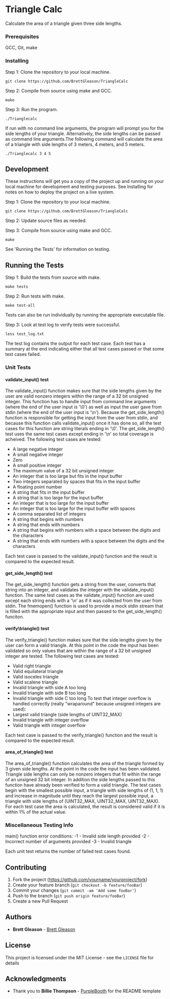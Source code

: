 # Triangle Calc

Calculate the area of a triangle given three side lengths.

### Prerequisites

GCC, Git, make

### Installing

Step 1: Clone the repository to your local machine.

```
git clone https://github.com/BrettGleason/TriangleCalc
```

Step 2: Compile from source using make and GCC.

```
make
```

Step 3: Run the program.

```
./Trianglecalc
```
If run with no command line arguments, the program will prompt you for the side lengths of your triangle. Alternatively, the side lengths can be passed as command line arguments.The following command will calculate the area of a triangle with side lengths of 3 meters, 4 meters, and 5 meters.
```
./Trianglecalc 3 4 5
```

## Development

These instructions will get you a copy of the project up and running on your local machine for development and testing purposes. See Installing for notes on how to deploy the project on a live system.

Step 1: Clone the repository to your local machine.

```
git clone https://github.com/BrettGleason/TriangleCalc
```

Step 2: Update source files as needed.

Step 3: Compile from source using make and GCC.

```
make
```

See 'Running the Tests' for information on testing.

## Running the Tests

Step 1: Build the tests from source with make.
```
make tests
```

Step 2: Run tests with make.
```
make test-all
```
Tests can also be run individually by running the appropriate executable file.

Step 3: Look at test log to verify tests were successful.
```
less test_log.txt
```
The test log contains the output for each test case. Each test has a summary at the end indicating either that all test cases passed or that some test cases failed.

### Unit Tests

#### validate\_input() test
The validate\_input() function makes sure that the side lengths given by the user are valid nonzero integers within the range of a 32 bit unsigned integer. This function has to handle input from command line arguments (where the end of the user input is '\0') as well as input the user gave from stdin (where the end of the user input is '\n'). Because the get\_side\_length() function is responsible for getting the input from the user from stdin, and because this function calls validate\_input() once it has done so, all the test cases for this function are string literals ending in '\0'. The get\_side\_length() test uses the same test cases except ending in '\n' so total coverage is acheived.
The following test cases are tested:
* A large negative integer
* A small negative integer
* Zero
* A small positive integer
* The maximum value of a 32 bit unsigned integer
* An integer that is too large but fits in the input buffer
* Two integers separated by spaces that fits in the input buffer
* A floating point number
* A string that fits in the input buffer
* A string that is too large for the input buffer
* An integer that is too large for the input buffer
* An integer that is too large for the input buffer with spaces
* A comma separated list of integers
* A string that begins with numbers
* A string that ends with numbers
* A string that begins with numbers with a space between the digits and the characters
* A string that ends with numbers with a space between the digits and the characters

Each test case is passed to the validate\_input() function and the result is compared to the expected result.

#### get\_side\_length() test

The get\_side\_length() function gets a string from the user, converts that string into an integer, and validates the integer with the validate\_input() function. The same test cases as the validate\_input() function are used except each string ends with a '\n' as if it was collected from the user from stdin. The fmemopen() function is used to provide a mock stdin stream that is filled with the appropriate input and then passed to the get\_side\_length() funciton.

#### verify\triangle() test
The verify\_triangle() function makes sure that the side lengths given by the user can form a valid triangle. At this point in the code the input has been validated so only values that are within the range of a 32 bit unsigned integer are tested. The following test cases are tested:
* Valid right triangle
* Valid equilateral triangle
* Valid isoceles triangle
* Valid scalene triangle
* Invalid triangle with side A too long
* Invalid triangle with side B too long
* Invalid triangle with side C too long
To test that integer overflow is handled correctly (really "wraparound" because unsigned integers are used):
* Largest valid triangle (side lengths of UINT32\_MAX)
* Invalid triangle with integer overflow
* Valid triangle with integer overflow

Each test case is passed to the verify\_triangle() function and the result is compared to the expected result.

#### area\_of\_triangle() test
The area\_of\_triangle() function calculates the area of the triangle formed by 3 given side lengths. At the point in the code the input has been validated. Triangle side lengths can only be nonzero integers that fit within the range of an unsigned 32 bit integer. In addition the side lengths passed to this function have already been verified to form a valid triangle. The test cases begin with the smallest possible input, a triangle with side lengths of (1, 1, 1) and increase in magnitude until they reach the largest possible input, a triangle with side lengths of (UINT32\_MAX, UINT32\_MAX, UINT32\_MAX). For each test case the area is calculated, the result is considered valid if it is within 1% of the actual value.

### Miscellaneous Testing Info
main() function error conditions:
  -1 - Invalid side length provided
  -2 - Incorrect number of arguments provided
  -3 - Invalid triangle

Each unit test returns the number of failed test cases found.

## Contributing

1. Fork the project (<https://github.com/yourname/yourproject/fork>)
2. Create your feature branch (`git checkout -b feature/fooBar`)
3. Commit your changes (`git commit -am 'Add some fooBar'`)
4. Push to the branch (`git push origin feature/fooBar`)
5. Create a new Pull Request

## Authors

* **Brett Gleason**  - [Brett Gleason](https://github.com/BrettGleason)

## License

This project is licensed under the MIT License - see the ``LICENSE`` file for details

## Acknowledgments

* Thank you to **Billie Thompson** - [PurpleBooth](https://github.com/PurpleBooth) for the README template
